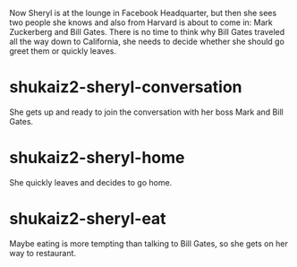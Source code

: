 Now Sheryl is at the lounge in Facebook Headquarter, but then she sees two people she knows and also from Harvard is about to come in: Mark Zuckerberg and Bill Gates. There is no time to think why Bill Gates traveled all the way down to California, she needs to decide whether she should go greet them or quickly leaves.

# shukaiz2-sheryl-conversation
She gets up and ready to join the conversation with her boss Mark and Bill Gates.

# shukaiz2-sheryl-home
She quickly leaves and decides to go home.

# shukaiz2-sheryl-eat
Maybe eating is more tempting than talking to Bill Gates, so she gets on her way to restaurant.
